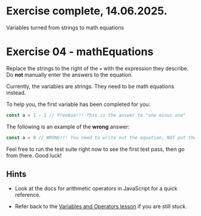# Exercise complete, 14.06.2025.

Variables turned from strings to math equations

# Exercise 04 - mathEquations

Replace the strings to the right of the `=` with the expression they describe. Do **not** manually enter the answers to the equation.

Currently, the variables are strings. They need to be math equations instead.

To help you, the first variable has been completed for you:
```js
const a = 1 - 1 // Freebie!!! This is the answer to "one minus one"
```

The following is an example of the **wrong** answer:
```js
const a = 0 // WRONG!!! You need to write out the equation, NOT put the result of the equation directly!
```

Feel free to run the test suite right now to see the first test pass, then go from there. Good luck!

## Hints

- Look at the docs for arithmetic operators in JavaScript for a quick reference.

- Refer back to the [Variables and Operators lesson](https://www.theodinproject.com/lessons/foundations-variables-and-operators) if you are still stuck.
